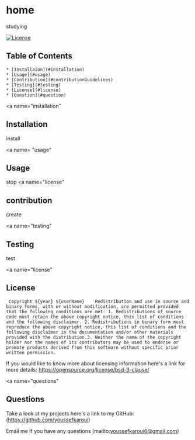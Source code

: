# home 
  studying 
 
  [![License](https://img.shields.io/badge/License-BSD_3--Clause-blue.svg)](https://opensource.org/licenses/BSD-3-Clause)

  ## Table of Contents

    * [Installaion](#installation)
    * [Usage](#usage)
    * [Contribution](#contributionGuidelines)
    * [Testing](#testing)
    * [License](#license)
    * [Question](#question)


  <a name="installation"</a>
  ## Installation

  install

  <a name= "usage"</a>

  ## Usage

  stop
  <a name="license"</a>

  ## contribution 

  create

  <a name="testing"</a>

  ## Testing 

  test

  <a name="license"</a>

  ## License 

     Copyright ${year} ${userName}    Redistribution and use in source and binary forms, with or without modification, are permitted provided that the following conditions are met: 1. Redistributions of source code must retain the above copyright notice, this list of conditions and the following disclaimer. 2. Redistributions in binary form must reproduce the above copyright notice, this list of conditions and the following disclaimer in the documentation and/or other materials provided with the distribution.3. Neither the name of the copyright holder nor the names of its contributors may be used to endorse or promote products derived from this software without specific prior written permission.

  If you would like to know more about licensing information here's a link for more details: https://opensource.org/license/bsd-3-clause/

  <a name="questions"</a>

  ## Questions 

  Take a look at my projects here's a link to my GitHub:(https://github.com/youssefkaroui)

  Email me if you have any questions (mailto:youssefkaroui6@gmail.com)

  
